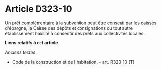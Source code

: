 # Article D323-10

Un prêt complémentaire à la subvention peut être consenti par les caisses d'épargne, la Caisse des dépôts et consignations ou
tout autre établissement habilité à consentir des prêts aux collectivités locales.

**Liens relatifs à cet article**

_Anciens textes_:

  - Code de la construction et de l'habitation. - art. R323-10 (T)
